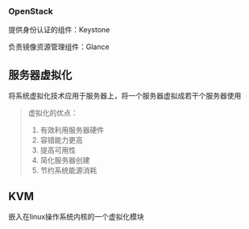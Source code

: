### OpenStack

提供身份认证的组件：Keystone

负责镜像资源管理组件：Glance

## 服务器虚拟化

将系统虚拟化技术应用于服务器上，将一个服务器虚拟成若干个服务器使用

> 虚拟化的优点：
>
> 1. 有效利用服务器硬件
> 2. 容错能力更高
> 3. 提高可用性
> 4. 简化服务器创建
> 5. 节约系统能源消耗

## KVM

嵌入在linux操作系统内核的一个虚拟化模块
